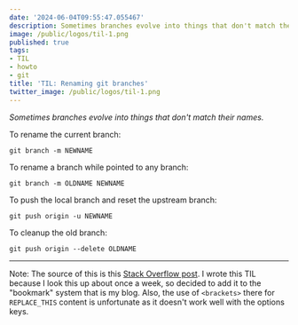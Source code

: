 ```yaml
---
date: '2024-06-04T09:55:47.055467'
description: Sometimes branches evolve into things that don't match their names.
image: /public/logos/til-1.png
published: true
tags:
- TIL
- howto
- git
title: 'TIL: Renaming git branches'
twitter_image: /public/logos/til-1.png
---
```



*Sometimes branches evolve into things that don't match their names.*

To rename the current branch:

```
git branch -m NEWNAME
```

To rename a branch while pointed to any branch:

```
git branch -m OLDNAME NEWNAME
```

To push the local branch and reset the upstream branch:

```
git push origin -u NEWNAME
```

To cleanup the old branch:

```
git push origin --delete OLDNAME
```

---

Note: The source of this is this [Stack Overflow post](https://stackoverflow.com/questions/6591213/how-can-i-rename-a-local-git-branch). I wrote this TIL because I look this up about once a week, so decided to add it to the "bookmark" system that is my blog. Also, the use of `<brackets>` there for `REPLACE_THIS` content is unfortunate as it doesn't work well with the options keys.